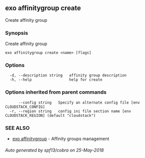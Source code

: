 ## exo affinitygroup create

Create affinity group

### Synopsis

Create affinity group

```
exo affinitygroup create <name> [flags]
```

### Options

```
  -d, --description string   affinity group description
  -h, --help                 help for create
```

### Options inherited from parent commands

```
      --config string   Specify an alternate config file [env CLOUDSTACK_CONFIG]
  -r, --region string   config ini file section name [env CLOUDSTACK_REGION] (default "cloudstack")
```

### SEE ALSO

* [exo affinitygroup](exo_affinitygroup.md)	 - Affinity groups management

###### Auto generated by spf13/cobra on 25-May-2018

